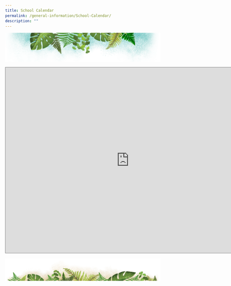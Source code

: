 ```yaml
---
title: School Calendar
permalink: /general-information/School-Calendar/
description: ""
---
```

![](/images/Banner.png)

<iframe scrolling="no" frameborder="0" height="600" width="800" style="border:solid 1px #777" src="https://calendar.google.com/calendar/embed?height=600&amp;wkst=2&amp;bgcolor=%23C0CA33&amp;ctz=Asia%2FSingapore&amp;showTitle=1&amp;src=bW9lLmVkdS5zZ19ncWRuOXV0ZjFma3ZwajdoOTgzNnF0aDRlMEBncm91cC5jYWxlbmRhci5nb29nbGUuY29t&amp;src=bW9lLmVkdS5zZ18yZ3UzMzh0Nmw3MjFhYXIyM2kzbTF1MGVwMEBncm91cC5jYWxlbmRhci5nb29nbGUuY29t&amp;color=%237CB342&amp;color=%23F6BF26"></iframe>

![](/images/bg-bottom.png)